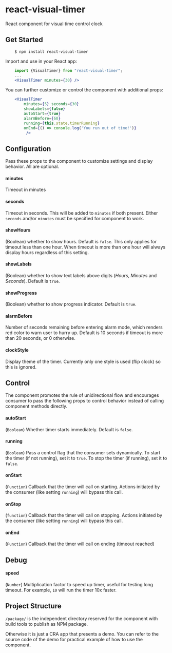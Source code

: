 # react-visual-timer
React component for visual time control clock

## Get Started
~~~shell script
    $ npm install react-visual-timer
~~~
Import and use in your React app:
~~~jsx harmony
    import {VisualTimer} from "react-visual-timer";
    ...
    <VisualTimer minutes={30} />
~~~
You can further customize or control the component with additional props:
~~~jsx harmony
    <VisualTimer 
        minutes={5} seconds={30}
        showLabels={false}
        autoStart={true}
        alarmBefore={60}
        running={this.state.timerRunning}
        onEnd={() => console.log('You run out of time!')}
         />
~~~
## Configuration
Pass these props to the component to customize settings and display behavior. All are optional.

#### minutes
Timeout in minutes
#### seconds
Timeout in seconds. This will be added to `minutes` if both present.
Either `seconds` and/or `minutes` must be specified for component to work.
#### showHours
(Boolean) whether to show hours. Default is `false`. This only applies for timeout less than one hour. When timeout is more than one hour will always display hours regardless of this setting.
#### showLabels
(Boolean) whether to show text labels above digits (_Hours_, _Minutes_ and _Seconds_). Default is `true`.
#### showProgress
(Boolean) whether to show progress indicator. Default is `true`.
#### alarmBefore
Number of seconds remaining before entering alarm mode, which renders red color to warn user to hurry up. Default is 10 seconds if timeout is more than 20 seconds, or 0 otherwise.
#### clockStyle
Display theme of the timer. Currently only one style is used (flip clock) so this is ignored.

## Control
The component promotes the rule of unidirectional flow and encourages consumer to pass the following props to control behavior instead of calling component methods directly.
#### autoStart
(`Boolean`) Whether timer starts immediately. Default is `false`.
#### running
(`Boolean`) Pass a control flag that the consumer sets dynamically. To start the timer (if not running), set it to `true`.
To stop the timer (if running), set it to `false`.
#### onStart
(`Function`) Callback that the timer will call on starting. Actions initiated by the consumer (like setting `running`) will bypass this call.
#### onStop
(`function`) Callback that the timer will call on stopping. Actions initiated by the consumer (like setting `running`) will bypass this call.
#### onEnd
(`Function`) Callback that the timer will call on ending (timeout reached)

## Debug
#### speed
(`Number`) Multiplication factor to speed up timer, useful for testing long timeout. For example, `10` will run the timer 10x faster.

## Project Structure
`/package/` is the independent directory reserved for the component with build tools to publish as NPM package.

Otherwise it is just a CRA app that presents a demo. You can refer to the source code of the demo for practical example of how to use the component.

